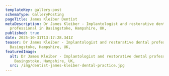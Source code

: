 ```yaml
---
templateKey: gallery-post
schemaType: GalleryPosting
pageTitle: James Kleiber Dentist
metaDescription: Dr James Kleiber - Implantologist and restorative dental
  professional in Basingstoke, Hampshire, UK,
published: true
date: 2025-10-31T13:17:28.341Z
teaser: Dr James Kleiber - Implantologist and restorative dental professional in
  Basingstoke, Hampshire, UK,
featuredImage:
  alt: Dr James Kleiber - Implantologist and restorative dental professional in
    Basingstoke, Hampshire, UK,
  src: /img/dentist-james-kleiber-dental-practice.jpg
---
```

